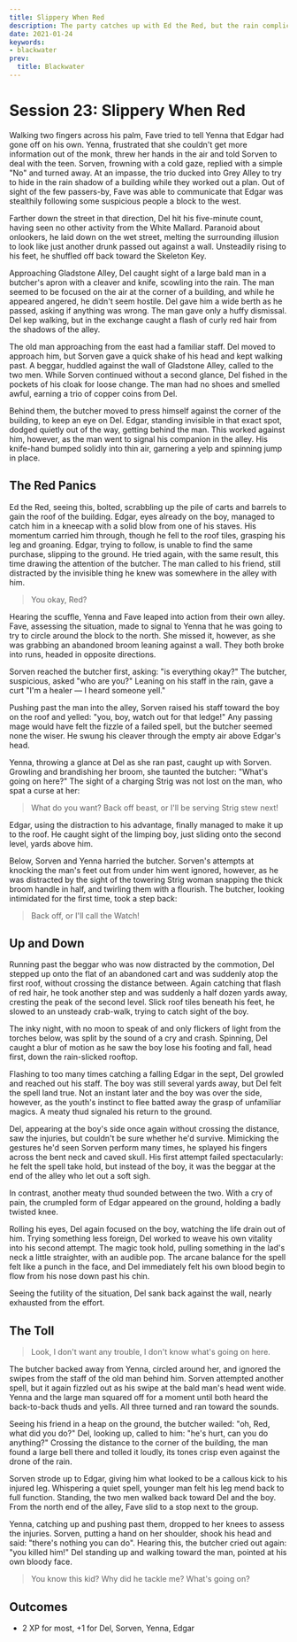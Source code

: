 ```yaml
---
title: Slippery When Red
description: The party catches up with Ed the Red, but the rain complicates things.
date: 2021-01-24
keywords:
- blackwater
prev:
  title: Blackwater
---
```


# Session 23: Slippery When Red

Walking two fingers across his palm, Fave tried to tell Yenna that Edgar had gone off on his own.
Yenna, frustrated that she couldn't get more information out of the monk, threw her hands in the air and told Sorven to deal with the teen.
Sorven, frowning with a cold gaze, replied with a simple "No" and turned away.
At an impasse, the trio ducked into Grey Alley to try to hide in the rain shadow of a building while they worked out a plan.
Out of sight of the few passers-by, Fave was able to communicate that Edgar was stealthily following some suspicious people a block to the west.

Farther down the street in that direction, Del hit his five-minute count, having seen no other activity from the White Mallard.
Paranoid about onlookers, he laid down on the wet street, melting the surrounding illusion to look like just another drunk passed out against a wall.
Unsteadily rising to his feet, he shuffled off back toward the Skeleton Key.

Approaching Gladstone Alley, Del caught sight of a large bald man in a butcher's apron with a cleaver and knife, scowling into the rain.
The man seemed to be focused on the air at the corner of a building, and while he appeared angered, he didn't seem hostile.
Del gave him a wide berth as he passed, asking if anything was wrong.
The man gave only a huffy dismissal.
Del kep walking, but in the exchange caught a flash of curly red hair from the shadows of the alley.

The old man approaching from the east had a familiar staff.
Del moved to approach him, but Sorven gave a quick shake of his head and kept walking past.
A beggar, huddled against the wall of Gladstone Alley, called to the two men.
While Sorven continued without a second glance, Del fished in the pockets of his cloak for loose change.
The man had no shoes and smelled awful, earning a trio of copper coins from Del.

Behind them, the butcher moved to press himself against the corner of the building, to keep an eye on Del.
Edgar, standing invisible in that exact spot, dodged quietly out of the way, getting behind the man.
This worked against him, however, as the man went to signal his companion in the alley.
His knife-hand bumped solidly into thin air, garnering a yelp and spinning jump in place.

## The Red Panics

Ed the Red, seeing this, bolted, scrabbling up the pile of carts and barrels to gain the roof of the building.
Edgar, eyes already on the boy, managed to catch him in a kneecap with a solid blow from one of his staves.
His momentum carried him through, though he fell to the roof tiles, grasping his leg and groaning.
Edgar, trying to follow, is unable to find the same purchase, slipping to the ground.
He tried again, with the same result, this time drawing the attention of the butcher.
The man called to his friend, still distracted by the invisible thing he knew was somewhere in the alley with him.

> You okay, Red?

Hearing the scuffle, Yenna and Fave leaped into action from their own alley.
Fave, assessing the situation, made to signal to Yenna that he was going to try to circle around the block to the north.
She missed it, however, as she was grabbing an abandoned broom leaning against a wall.
They both broke into runs, headed in opposite directions.

Sorven reached the butcher first, asking: "is everything okay?"
The butcher, suspicious, asked "who are you?"
Leaning on his staff in the rain, gave a curt "I'm a healer — I heard someone yell."

Pushing past the man into the alley, Sorven raised his staff toward the boy on the roof and yelled: "you, boy, watch out for that ledge!"
Any passing mage would have felt the fizzle of a failed spell, but the butcher seemed none the wiser.
He swung his cleaver through the empty air above Edgar's head.

Yenna, throwing a glance at Del as she ran past, caught up with Sorven.
Growling and brandishing her broom, she taunted the butcher: "What's going on here?"
The sight of a charging Strig was not lost on the man, who spat a curse at her:

> What do you want?
> Back off beast, or I'll be serving Strig stew next!

Edgar, using the distraction to his advantage, finally managed to make it up to the roof.
He caught sight of the limping boy, just sliding onto the second level, yards above him.

Below, Sorven and Yenna harried the butcher.
Sorven's attempts at knocking the man's feet out from under him went ignored, however, as he was distracted by the sight of the towering Strig woman snapping the thick broom handle in half, and twirling them with a flourish.
The butcher, looking intimidated for the first time, took a step back:

> Back off, or I'll call the Watch!

## Up and Down

Running past the beggar who was now distracted by the commotion, Del stepped up onto the flat of an abandoned cart and was suddenly atop the first roof, without crossing the distance between.
Again catching that flash of red hair, he took another step and was suddenly a half dozen yards away, cresting the peak of the second level.
Slick roof tiles beneath his feet, he slowed to an unsteady crab-walk, trying to catch sight of the boy.

The inky night, with no moon to speak of and only flickers of light from the torches below, was split by the sound of a cry and crash.
Spinning, Del caught a blur of motion as he saw the boy lose his footing and fall, head first, down the rain-slicked rooftop.

Flashing to too many times catching a falling Edgar in the sept, Del growled and reached out his staff.
The boy was still several yards away, but Del felt the spell land true.
Not an instant later and the boy was over the side, however, as the youth's instinct to flee batted away the grasp of unfamiliar magics.
A meaty thud signaled his return to the ground.

Del, appearing at the boy's side once again without crossing the distance, saw the injuries, but couldn't be sure whether he'd survive.
Mimicking the gestures he'd seen Sorven perform many times, he splayed his fingers across the bent neck and caved skull.
His first attempt failed spectacularly: he felt the spell take hold, but instead of the boy, it was the beggar at the end of the alley who let out a soft sigh.

In contrast, another meaty thud sounded between the two.
With a cry of pain, the crumpled form of Edgar appeared on the ground, holding a badly twisted knee.

Rolling his eyes, Del again focused on the boy, watching the life drain out of him.
Trying something less foreign, Del worked to weave his own vitality into his second attempt.
The magic took hold, pulling something in the lad's neck a little straighter, with an audible pop.
The arcane balance for the spell felt like a punch in the face, and Del immediately felt his own blood begin to flow from his nose down past his chin.

Seeing the futility of the situation, Del sank back against the wall, nearly exhausted from the effort.

## The Toll

> Look, I don't want any trouble, I don't know what's going on here.

The butcher backed away from Yenna, circled around her, and ignored the swipes from the staff of the old man behind him.
Sorven attempted another spell, but it again fizzled out as his swipe at the bald man's head went wide.
Yenna and the large man squared off for a moment until both heard the back-to-back thuds and yells.
All three turned and ran toward the sounds.

Seeing his friend in a heap on the ground, the butcher wailed: "oh, Red, what did you do?"
Del, looking up, called to him: "he's hurt, can you do anything?"
Crossing the distance to the corner of the building, the man found a large bell there and tolled it loudly, its tones crisp even against the drone of the rain.

Sorven strode up to Edgar, giving him what looked to be a callous kick to his injured leg.
Whispering a quiet spell, younger man felt his leg mend back to full function.
Standing, the two men walked back toward Del and the boy.
From the north end of the alley, Fave slid to a stop next to the group.

Yenna, catching up and pushing past them, dropped to her knees to assess the injuries.
Sorven, putting a hand on her shoulder, shook his head and said: "there's nothing you can do".
Hearing this, the butcher cried out again: "you killed him!"
Del standing up and walking toward the man, pointed at his own bloody face.

> You know this kid?
> Why did he tackle me?
> What's going on?

## Outcomes

* 2 XP for most, +1 for Del, Sorven, Yenna, Edgar
